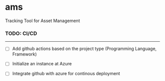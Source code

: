 # ams
Tracking Tool for Asset Management

### TODO: CI/CD
---
- [ ] Add github actions based on the project type (Programming Language, Framework)
- [ ] Initialize an instance at Azure
- [ ] Integrate github with azure for continous deployment




